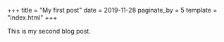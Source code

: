 +++
title = "My first post"
date = 2019-11-28
paginate_by = 5
template = "index.html"
+++

This is my second blog post.
